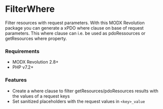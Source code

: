# FilterWhere

Filter resources with request parameters. With this MODX Revolution package you
can generate a xPDO where clause on base of request parameters. This where
clause can i.e. be used as pdoRessources or getResources where property.

### Requirements

- MODX Revolution 2.8+
- PHP v7.2+

### Features

- Create a where clause to filter getResources/pdoResources results with the values of a request keys
- Set sanitized placeholders with the request values in `<key>_value`

